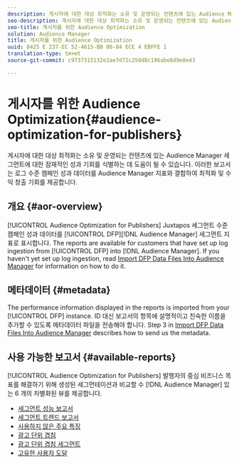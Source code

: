 ```yaml
---
description: 게시자에 대한 대상 최적화는 소유 및 운영되는 컨텐츠에 있는 Audience Manager 세그먼트에 대한 잠재적인 성과 기회를 식별하는 데 도움이 될 수 있습니다. 이러한 보고서는 로그 수준 캠페인 성과 데이터를 Audience Manager 지표와 결합하여 최적화 및 수익 창출 기회를 제공합니다.
seo-description: 게시자에 대한 대상 최적화는 소유 및 운영되는 컨텐츠에 있는 Audience Manager 세그먼트에 대한 잠재적인 성과 기회를 식별하는 데 도움이 될 수 있습니다. 이러한 보고서는 로그 수준 캠페인 성과 데이터를 Audience Manager 지표와 결합하여 최적화 및 수익 창출 기회를 제공합니다.
seo-title: 게시자를 위한 Audience Optimization
solution: Audience Manager
title: 게시자를 위한 Audience Optimization
uuid: 8425 E 237-EC 52-4615-BB 00-84 ECE 4 EBFFE 1
translation-type: tm+mt
source-git-commit: c9737315132e2ae7d72c250d8c196abe8d9e0e43

---
```



# 게시자를 위한 Audience Optimization{#audience-optimization-for-publishers}

게시자에 대한 대상 최적화는 소유 및 운영되는 컨텐츠에 있는 Audience Manager 세그먼트에 대한 잠재적인 성과 기회를 식별하는 데 도움이 될 수 있습니다. 이러한 보고서는 로그 수준 캠페인 성과 데이터를 Audience Manager 지표와 결합하여 최적화 및 수익 창출 기회를 제공합니다.

## 개요 {#aor-overview}

[!UICONTROL Audience Optimization for Publishers] Juxtapos 세그먼트 수준 캠페인 성과 데이터를 [!UICONTROL DFP][!DNL Audience Manager] 세그먼트 지표로 표시합니다. The reports are available for customers that have set up log ingestion from [!UICONTROL DFP] into [!DNL Audience Manager]. If you haven't yet set up log ingestion, read [Import DFP Data Files Into Audience Manager](import-dfp.md) for information on how to do it.

## 메타데이터 {#metadata}

The performance information displayed in the reports is imported from your [!UICONTROL DFP] instance. ID 대신 보고서의 항목에 설명적이고 친숙한 이름을 추가할 수 있도록 메타데이터 파일을 전송해야 합니다. Step 3 in [Import DFP Data Files Into Audience Manager](../../../reporting/audience-optimization-reports/aor-publishers/import-dfp.md) describes how to send us the metadata.

## 사용 가능한 보고서 {#available-reports}

[!UICONTROL Audience Optimization for Publishers] 발행자의 중심 비즈니스 목표를 해결하기 위해 생성된 세그먼테이션과 비교할 수 [!DNL Audience Manager] 있는 6 개의 차별화된 뷰를 제공합니다.

+ [세그먼트 성능 보고서](publisher-segment-performance.md)
+ [세그먼트 트렌드 보고서](publisher-segment-trends.md)
+ [사용하지 않은 주요 특징](publisher-top-unused-traits.md)
+ [광고 단위 겹침](publisher-ad-unit-overlap.md)
+ [광고 단위 겹침 세그먼트](publisher-segment-ad-unit-overlap.md)
+ [고유한 사용자 도달](publisher-unique-reach.md)

